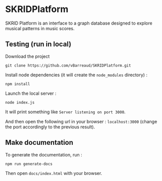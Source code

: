 # SKRIDPlatform

SKRID Platform is an interface to a graph database designed to explore musical patterns in music scores.


## Testing (run in local)
Download the project
```
git clone https://github.com/vBarreaud/SKRIDPlatform.git
```

Install node dependencies (it will create the `node_modules` directory) :
```
npm install
```

Launch the local server :
```
node index.js
```

It will print something like `Server listening on port 3000`.

And then open the following url in your browser : `localhost:3000` (change the port accordingly to the previous result).


## Make documentation
To generate the documentation, run :
```
npm run generate-docs
```

Then open `docs/index.html` with your browser.

